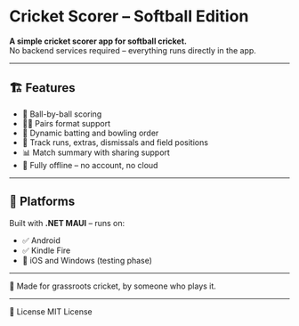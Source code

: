 
# Cricket Scorer – Softball Edition

**A simple cricket scorer app for softball cricket.**  
No backend services required – everything runs directly in the app.

---

## 🏗️ Features

- 🧮 Ball-by-ball scoring
- 👯‍♀️ Pairs format support
- 🧤 Dynamic batting and bowling order
- 🏏 Track runs, extras, dismissals and field positions
- 📊 Match summary with sharing support
- 💾 Fully offline – no account, no cloud

---

## 📱 Platforms

Built with **.NET MAUI** – runs on:

- ✅ Android
- ✅ Kindle Fire
- 🧪 iOS and Windows (testing phase)

---
🧠 Made for grassroots cricket, by someone who plays it.

---
📜 License
MIT License
